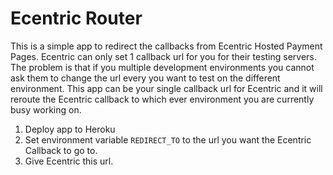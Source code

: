 # Ecentric Router
This is a simple app to redirect the callbacks from Ecentric Hosted Payment Pages. Ecentric can only set 1 callback url for you for their testing servers. The problem is that if you multiple development environments you cannot ask them to change the url every you want to test on the different environment. This app can be your single callback url for Ecentric and it will reroute the Ecentric callback to which ever environment you are currently busy working on.

1. Deploy app to Heroku
2. Set environment variable `REDIRECT_TO` to the url you want the Ecentric Callback to go to.
3. Give Ecentric this url.
